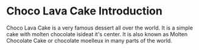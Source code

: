 # Choco Lava Cake Introduction

Choco Lava Cake is a very famous dessert all over the world.
It is a simple cake with molten chocolate isideat it's center.
It is also known as Molten Chocolate Cake or chocolate moelleux in many parts of the world.
